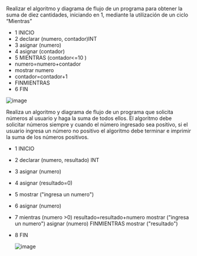 Realizar el algoritmo y diagrama de flujo de un programa para obtener la suma de diez cantidades, iniciando en 1, mediante la utilización de un ciclo “Mientras”

* 1 INICIO
* 2 declarar (numero, contador)INT
* 3 asignar (numero)
* 4 asignar (contador)
* 5 MIENTRAS (contador<=10 )
*   numero=numero+contador
*   mostrar numero
*   contador=contador+1
*   FINMIENTRAS
* 6 FIN

![image](https://user-images.githubusercontent.com/101212784/159781864-e3a42c85-9ced-4417-8502-db8a9572a5df.png)


Realiza un algoritmo y diagrama de flujo de un programa que solicita números al usuario y haga la suma de todos ellos. El algoritmo debe solicitar números siempre y cuando el número ingresado sea positivo, si el usuario ingresa un número no positivo el algoritmo debe terminar e imprimir la suma de los números positivos.

* 1 INICIO
* 2 declarar (numero, resultado) INT
* 3 asignar (numero)
* 4 asignar (resultado=0)
* 5 mostrar ("ingresa un numero")
* 6 asignar (numero)
* 7 mientras (numero >0)
    resultado=resultado+numero
    mostrar ("ingresa un numero")
    asignar (numero)
    FINMIENTRAS
    mostrar ("resultado")
* 8 FIN
    
    
    ![image](https://user-images.githubusercontent.com/101212784/159788295-3f86f073-6ac0-4240-b929-65dac712b66c.png)

    


